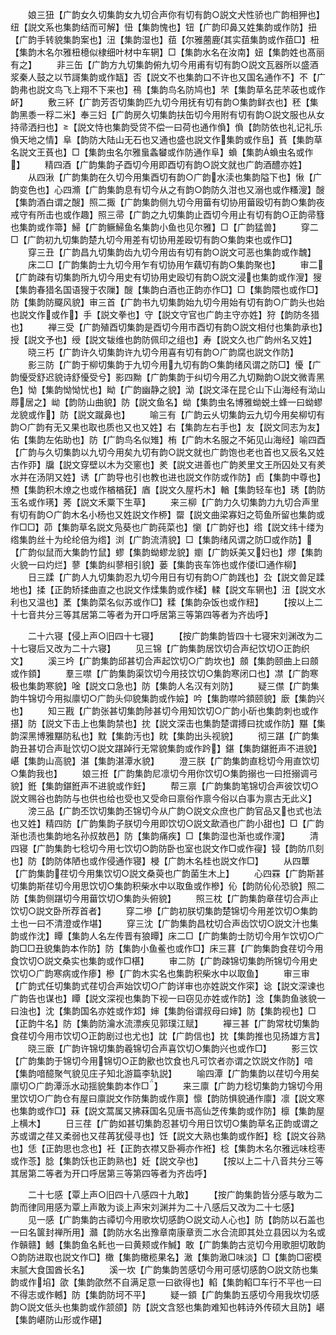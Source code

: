 <!-- { "loadSidebar": true } -->
　　娘三狃【广韵女久切集韵女九切合声你有切有韵○説文犬性骄也广韵相狎也】纽【説文系也集韵结而可解】忸【集韵愧也】钮【广韵印鼻又姓集韵或作防】扭【广韵手转貌集韵案也】沑【集韵湿也】莥【尔雅蔨鹿其实莥集韵或作莥□】杻【集韵木名尔雅杻檍似棣细叶材中车辋】□【集韵水名在汝南】妞【集韵姓也髙丽有之】
　　非三缶【广韵方九切集韵俯九切今用甫有切有韵○説文瓦器所以盛酒浆秦人鼓之以节謌集韵或作缻】否【説文不也集韵口不许也又国名通作不】不【广韵弗也説文鸟飞上翔不下来也】鴀【集韵鸟名防鸠也】芣【集韵草名芘芣荍也或作衃】
　　敷三紑【广韵芳否切集韵匹九切今用抚有切有韵○集韵鲜衣也】秠【集韵黑黍一稃二米】奉三妇【广韵房久切集韵扶缶切今用附有切有韵○説文服也从女持帚洒扫也】【説文恃也集韵受贷不偿一曰荷也通作偩】偩【韵防依也礼记礼乐偩天地之情】阜【韵防大陆山无石也又通也盛也説文作集韵或作峊】萯【集韵草名説文王萯也】□【集韵虫名尔雅蛗螽蠜或作防通作阜】蝜【集韵蝜虫名或作】
　　精四酒【广韵集韵子酉切今用即酉切有韵○説文就也广韵酒醴亦姓】
　　从四湫【广韵集韵在久切今用集酉切有韵○广韵水渎也集韵隘下也】愀【广韵变色也】心四滫【广韵集韵息有切今从之有韵○韵防久泔也又溺也或作糔溲】醙【集韵酒白谓之醙】照二掫【广韵集韵侧九切今用葘有切协用葘殴切有韵○集韵夜戒守有所击也或作趣】照三帚【广韵之九切集韵止酉切今用止有切有韵○正韵帚篲也集韵或作箒】鯞【广韵鳜鯞鱼名集韵小鱼也见尔雅】□【广韵猛兽】
　　穿二□【广韵初九切集韵楚九切今用差有切协用差殴切有韵○集韵束也或作□】
　　穿三丑【广韵昌九切集韵齿九切今用齿有切有韵○説文可恶也集韵或作魗】
　　床二□【广韵集韵士九切今用乍有切协用乍藕切有韵○集韵聚也】
　　审二【广韵疎有切集韵所九切今用史有切协用史殴切有韵○説文浸也集韵或作溲】獀【集韵春猎名国语獀于农隟】醙【集韵白酒也正韵亦作□】□【集韵隈也或作□】防【集韵防飋风貌】审三首【广韵书九切集韵始九切今用始有切有韵○广韵头也始也説文作或作】手【説文拳也】守【説文守官也广韵主守亦姓】狩【韵防冬猎也】
　　禅三受【广韵殖酉切集韵是酉切今用市酉切有韵○説文相付也集韵承也】授【説文予也】绶【説文韨维也韵防佩印之组也】寿【説文久也广韵州名又姓】
　　晓三朽【广韵许久切集韵许九切今用喜有切有韵○广韵腐也説文作防】
　　影三防【广韵于柳切集韵于九切今用九切有韵○集韵绪风谓之防□】懮【广韵懮受舒迟貌诗舒懮受兮】影四黝【广韵集韵于纠切今用乙九切黝韵○説文微青黑色】怮【集韵怮怮忧也】眑【广韵幽静之貌】泑【説文泽在昆仑山下山海经有泑山蓐居之】岰【韵防山曲貌】防【説文鱼名】蚴【集韵虫名博雅蚴蜕土蜂一曰蚴蟉龙貌或作】防【説文蹴鼻也】
　　喻三有【广韵云乆切集韵云九切今用矣柳切有韵○广韵有无又果也取也质也又也又姓】右【集韵左右手也】友【説文同志为友】佑【集韵左佑助也】防【广韵鸟名似雉】栯【广韵木名服之不妬见山海经】喻四酉【广韵与久切集韵以九切今用矣九切有韵○説文就也广韵饱也老也首也又辰名又姓古作丣】牖【説文穿壁以木为交窻也】羑【説文进善也广韵羑里文王所囚处又有羑水并在汤阴又姓】诱【广韵导也引也教也进也説文作防或作防】卣【集韵中尊也】槱【集韵积木燎之也或作楢楢莸】庮【説文久屋朽木】輶【集韵轻车也】琇【韵防玉名或作璓】莠【説文禾粟下生草】
　　来三柳【广韵力久切集韵力九切合声里有切有韵○广韵木名小杨也又姓説文作桺】罶【説文曲梁寡妇之笱鱼所留也集韵或作□□】茆【集韵草名説文凫葵也广韵莼菜也】懰【广韵好也】绺【説文纬十缕为绺集韵丝十为纶纶倍为绺】浏【广韵流清貌】□【集韵绪风谓之防□或作防】【广韵似鼠而大集韵竹鼠】蟉【集韵蚴蟉龙貌】嬼【广韵妖美又妇也】熮【集韵火貌一曰灼烂】蓼【集韵纠蓼相引貌】蒌【集韵丧车饰也或作偻□通作柳】
　　日三蹂【广韵人九切集韵忍九切今用日有切有韵○广韵践也】厹【説文兽足蹂地也】揉【正韵矫揉曲直之也説文作煣集韵或作楺】輮【説文车辋也】沑【説文水利也又温也】葇【集韵菜名似苏或作□】糅【集韵杂饭也或作粈】
　　【按以上二十七音共分三等其居第二等者为开口呼居第三等第四等者为齐齿呼】

　　二十六寝【侵上声○旧四十七寝】
　　【按广韵集韵皆四十七寝宋刘渊改为二十七寝后又改为二十六寝】
　　见三锦【广韵集韵居饮切合声纪饮切○正韵织文】
　　溪三坅【广韵集韵邱甚切合声起饮切○广韵坎也】顩【集韵颐曲上曰顩或作顉】
　　羣三噤【广韵集韵渠饮切今用技饮切○集韵寒闭口也】凚【广韵寒极也集韵寒貌】唫【説文口急也】防【集韵人名汉有刘防】
　　疑三僸【广韵集韵牛锦切今用拟廪切○广韵头仰貌集韵或作嬐】吟【集韵噤吟顉颐貌】廞【集韵兴也】
　　知三戡【广韵张甚切集韵陟甚切今用知饮切○广韵小斫也集韵刺也或作揕】防【説文下击上也集韵禁也】抌【説文深击也集韵楚谓搏曰抌或作防】黮【集韵深黑博雅黮防私也】黕【集韵汚也】眈【集韵出头视貌】
　　彻三踸【广韵集韵丑甚切合声耻饮切○説文踸踔行无常貌集韵或作趻】鍖【集韵鍖銋声不进貌】嵁【集韵山高貌】湛【集韵湛潭水貌】
　　澄三朕【广韵集韵直稔切今用直饮切○集韵我也】
　　娘三拰【广韵集韵尼凛切今用你饮切○集韵搦也一曰拰搦调弓貌】銋【集韵鍖銋声不进貌或作鈓】
　　帮三禀【广韵集韵笔锦切合声彼饮切○説文赐谷也韵防与也供也给也受也又受命曰禀俗作禀今俗以白事为禀古无此义】
　　滂三品【广韵丕饮切集韵丕锦切今从广韵○説文众庶也广韵官品又也式也法也又姓】精四防【广韵集韵子朕切今用即饮切○説文歃酒也广韵小甜也】□【广韵渐也渍也集韵地名孙叔敖邑】防【集韵痛疾】□【集韵湿也渐也或作濅】
　　清四寝【广韵集韵七稔切今用七饮切○韵防卧也室也説文作□或作寑】锓【韵防爪刻也】防【韵防体陋也或作侵通作寝】梫【广韵木名桂也説文作□】
　　从四蕈【广韵集韵荏切今用集饮切○説文桑萸也广韵菌生木上】
　　心四罧【广韵斯甚切集韵斯荏切今用思饮切○集韵积柴水中以取鱼或作槮】伈【韵防伈伈恐貌】照二防【集韵侧踸切今用葘饮切○集韵头俯貌】
　　照三枕【广韵集韵章荏切合声止饮切○説文卧所荐首者】
　　穿二墋【广韵初朕切集韵楚锦切今用差饮切○集韵土也一曰不清澄或作堪】
　　穿三沈【广韵集韵昌枕切合声齿饮切○説文汁也集韵或作沈】瞫【集韵人名左传晋有狼瞫】床二□【广韵集韵士防切今用乍饮切○广韵□□丑貌集韵本作防】防【集韵小鱼鲝也或作□】床三葚【广韵集韵食荏切今用食饮切○説文桑实也集韵或作□椹】
　　审二防【广韵疎锦切集韵所锦切今用史饮切○广韵寒病或作瘆】槮【广韵木实名也集韵积柴水中以取鱼】
　　审三审【广韵式任切集韵式荏切合声始饮切○广韵详审也亦姓説文作寀】谂【説文深谏也广韵告也谋也】瞫【説文深视也集韵下视一曰窃见亦姓或作防】淰【集韵鱼骇貌一曰浊也】沈【集韵国名亦姓或作邥】婶【集韵俗谓叔母曰婶】防【集韵视也】□【正韵牛名】防【集韵防瀹水流漂疾见郭璞江赋】
　　襌三甚【广韵常枕切集韵食荏切今用市饮切○正韵剧过也尤也】訦【广韵信也】抌【集韵推也见扬雄方言】
　　晓三廞【广韵许锦切集韵羲锦切合声喜饮切○集韵兴也或作□】
　　影三饮【广韵集韵于锦切今用锦切○正韵歠也饮食也凡可饮者亦谓之饮説文作防】喑【集韵喑醷聚气貌见庄子知北游篇李轨説】
　　喻四潭【广韵集韵以荏切今用矣廪切○广韵潭泺水动揺貌集韵本作□】
　　来三廪【广韵力稔切集韵力锦切今用里饮切○广韵仓有屋曰廪説文作防集韵或作禀】懔【韵防惧貌通作廪】凛【説文寒也集韵或作□】菻【説文蒿属又拂菻国名见唐书高仙芝传集韵或作防】檩【集韵屋上横木】
　　日三荏【广韵如甚切集韵忍甚切今用日饮切○集韵草名正韵或谓之苏或谓之荏又柔弱也又荏苒犹侵寻也】饪【説文大熟也集韵或作餁】稔【説文谷熟也】恁【正韵思也念也】衽【正韵衣襟又卧褥亦作袵】棯【集韵木名尔雅远味棯枣或作菍】腍【集韵饫也正韵熟也】妊【説文孕也】
　　【按以上二十八音共分三等其居第二等者为开口呼居第三等第四等者为齐齿呼】

　　二十七感【覃上声○旧四十八感四十九敢】
　　【按广韵集韵皆分感与敢为二韵而律同用感为覃上声敢为谈上声宋刘渊并为二十八感后又改为二十七感】
　　见一感【广韵集韵古禫切今用歌坎切感韵○説文动人心也】防【韵防以石盖也一曰名箧封禅所用】灨【韵防水名出豫章南康章贡二水合流即其处立县因以为名或作贑赣】鳡【集韵鱼名魠也一曰黄颊或作鰔】敢【广韵集韵古览切今用歌胆切敢韵○韵防进取也説文作□】橄【集韵橄榄果名】澉【集韵澉□味淡】□【集韵□密模末腻大食国酋长名】
　　溪一坎【广韵集韵苦感切今用可感切感韵○説文防也集韵或作埳】欿【集韵欿然不自满足意一曰欲得也】輡【集韵輡□车行不平也一曰不得志或作轗】防【集韵防坷不平】
　　疑一顉【广韵集韵五感切今用我坎切感韵○説文低头也集韵或作颔颌】防【説文含怒也集韵难知也韩诗外传硕大且防】嵁【集韵嵁防山形或作碪】
